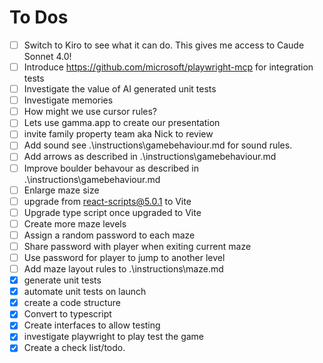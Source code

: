 # To Dos

- [ ] Switch to Kiro to see what it can do. This gives me access to Caude Sonnet 4.0!
- [ ] Introduce https://github.com/microsoft/playwright-mcp for integration tests
- [ ] Investigate the value of AI generated unit tests
- [ ] Investigate memories
- [ ] How might we use cursor rules?
- [ ] Lets use gamma.app to create our presentation
- [ ] invite family property team aka Nick to review
- [ ] Add sound see .\instructions\gamebehaviour.md for sound rules.
- [ ] Add arrows as described in .\instructions\gamebehaviour.md
- [ ] Improve boulder behavour as described in .\instructions\gamebehaviour.md
- [ ] Enlarge maze size
- [ ] upgrade from react-scripts@5.0.1 to Vite
- [ ] Upgrade type script once upgraded to Vite
- [ ] Create more maze levels
- [ ] Assign a random password to each maze
- [ ] Share password with player when exiting current maze
- [ ] Use password for player to jump to another level
- [ ] Add maze layout rules to .\instructions\maze.md
- [x] generate unit tests
- [x] automate unit tests on launch
- [x] create a code structure
- [x] Convert to typescript
- [x] Create interfaces to allow testing
- [x] investigate playwright to play test the game
- [x] Create a check list/todo.